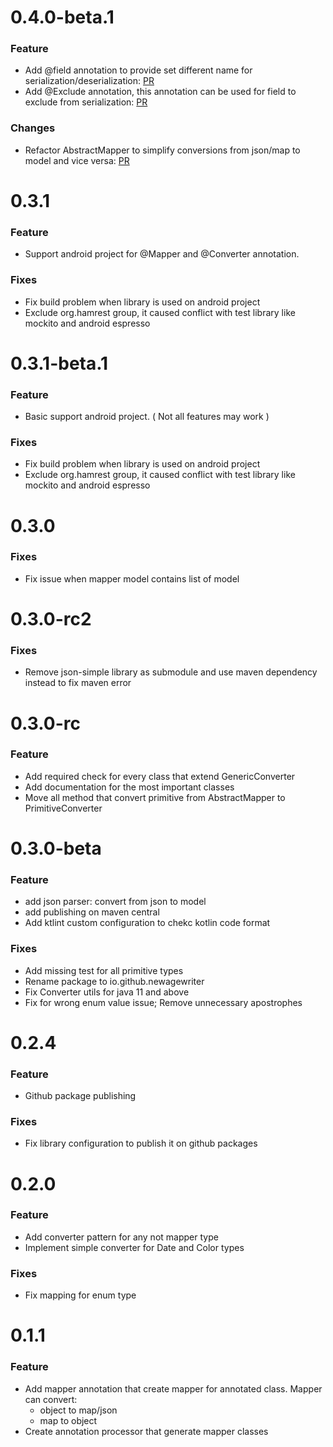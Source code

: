 # 0.4.0-beta.1

### Feature
* Add @field annotation to provide set different name for serialization/deserialization: [PR](https://github.com/newagewriter/mapper/pull/77)
* Add @Exclude annotation, this annotation can be used for field to exclude from serialization: [PR](https://github.com/newagewriter/mapper/pull/78)

### Changes
* Refactor AbstractMapper to simplify conversions from json/map to model and vice versa: [PR](https://github.com/newagewriter/mapper/pull/79)

# 0.3.1

### Feature
* Support android project for @Mapper and @Converter annotation.

### Fixes
* Fix build problem when library is used on android project
* Exclude org.hamrest group, it caused conflict with test library like mockito and android espresso

# 0.3.1-beta.1

### Feature
* Basic support android project. ( Not all features may work )

### Fixes
* Fix build problem when library is used on android project
* Exclude org.hamrest group, it caused conflict with test library like mockito and android espresso

# 0.3.0

### Fixes
* Fix issue when mapper model contains list of model

# 0.3.0-rc2

### Fixes
* Remove json-simple library as submodule and use maven dependency instead to fix maven error

# 0.3.0-rc

### Feature
* Add required check for every class that extend GenericConverter
* Add documentation for the most important classes
* Move all method that convert primitive from AbstractMapper to PrimitiveConverter

# 0.3.0-beta

### Feature
* add json parser: convert from json to model
* add publishing on maven central
* Add ktlint custom configuration to chekc kotlin code format

### Fixes
* Add missing test for all primitive types
* Rename package to io.github.newagewriter
* Fix Converter utils for java 11 and above
* Fix for wrong enum value issue; Remove unnecessary apostrophes

# 0.2.4

### Feature
* Github package publishing

### Fixes
* Fix library configuration to publish it on github packages


# 0.2.0

### Feature
* Add converter pattern for any not mapper type
* Implement simple converter for Date and Color types

### Fixes
* Fix mapping for enum type

# 0.1.1

### Feature
* Add mapper annotation that create mapper for annotated class. Mapper can convert:
  * object to map/json 
  * map to object
* Create annotation processor that generate mapper classes